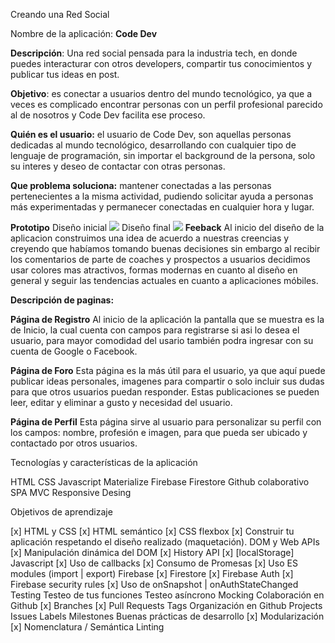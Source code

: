 Creando una Red Social

Nombre de la aplicación: **Code Dev**

**Descripción**: Una red social pensada para la industria tech, en donde  puedes interacturar con otros developers, compartir tus conocimientos y publicar tus ideas en post.

**Objetivo**: es conectar a usuarios dentro del mundo tecnológico, ya que a veces es complicado encontrar personas con un perfil profesional parecido al de  nosotros y Code Dev facilita ese proceso.

**Quién es el usuario:** el usuario de Code Dev, son aquellas personas dedicadas al mundo tecnológico, desarrollando con cualquier tipo de lenguaje de programación, sin importar el background de la persona, solo su interes y deseo de contactar con otras personas.

**Que problema soluciona:** mantener conectadas a las personas pertenecientes a la misma actividad, pudiendo solicitar ayuda a personas más experimentadas y permanecer conectadas en cualquier hora y lugar.

**Prototipo**
Diseño inicial
<img src= "images/prototipo inicial.jpg">
Diseño final
<img src= "images/prototipo actual.jpg">
**Feeback**
Al inicio del diseño de la aplicacion construimos una idea de acuerdo a nuestras creencias y creyendo que habíamos tomando buenas decisiones sin embargo al recibir los comentarios de parte de coaches y prospectos a usuarios decidimos usar colores mas  atractivos,  formas modernas en cuanto al diseño en general y  seguir las tendencias actuales en cuanto a aplicaciones móbiles.

**Descripción de paginas:**

**Página de Registro**
Al inicio de la aplicación la pantalla que se muestra es la de Inicio, la cual cuenta con campos para registrarse si asi lo desea el usuario, para mayor comodidad del usario también podra ingresar con su cuenta de Google o Facebook.

**Página de Foro**
Esta página es la más útil para el usuario, ya que aquí puede publicar ideas personales, imagenes para compartir o solo incluir sus dudas para que otros usuarios puedan responder. Estas publicaciones se pueden leer, editar y eliminar a gusto y necesidad del usuario.

**Página de Perfil**
Esta página sirve al usuario para personalizar su perfil con los campos: nombre, profesión e imagen, para que pueda ser ubicado y contactado por otros usuarios.

Tecnologías y características de la aplicación

HTML
CSS
Javascript
Materialize
Firebase
Firestore
Github colaborativo
SPA
MVC
Responsive Desing


Objetivos de aprendizaje


[x] HTML y CSS
[x] HTML semántico
[x] CSS flexbox
[x] Construir tu aplicación respetando el diseño realizado (maquetación).
DOM y Web APIs
[x] Manipulación dinámica del DOM
[x] History API
[x] [localStorage]
Javascript
[x] Uso de callbacks
[x] Consumo de Promesas
[x] Uso ES modules (import | export)
Firebase
[x] Firestore
[x] Firebase Auth
[x] Firebase security rules
[x] Uso de onSnapshot | onAuthStateChanged
Testing
 Testeo de tus funciones
 Testeo asíncrono
 Mocking
Colaboración en Github
[x] Branches
[x] Pull Requests
 Tags
Organización en Github
 Projects
 Issues
 Labels
 Milestones
Buenas prácticas de desarrollo
 [x] Modularización
 [x] Nomenclatura / Semántica
 Linting
